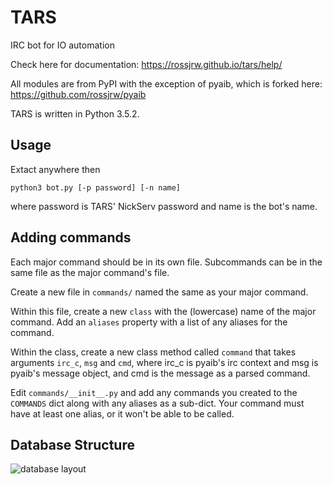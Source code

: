 # TARS
IRC bot for IO automation

Check here for documentation: https://rossjrw.github.io/tars/help/

All modules are from PyPI with the exception of pyaib, which is forked
here: https://github.com/rossjrw/pyaib

TARS is written in Python 3.5.2.

## Usage

Extact anywhere then

```
python3 bot.py [-p password] [-n name]
```

where password is TARS' NickServ password and name is the bot's name.

## Adding commands

Each major command should be in its own file. Subcommands can be in the same file
as the major command's file.

Create a new file in `commands/` named the same as your major command.

Within this file, create a new `class` with the (lowercase) name of the major
command. Add an `aliases` property with a list of any aliases for the command.

Within the class, create a new class method called `command` that takes
arguments `irc_c`, `msg` and `cmd`, where irc_c is pyaib's irc context and msg
is pyaib's message object, and cmd is the message as a parsed command.

Edit `commands/__init__.py` and add any commands you created to the `COMMANDS`
dict along with any aliases as a sub-dict. Your command must have at least one
alias, or it won't be able to be called.

## Database Structure

![database layout](https://raw.githubusercontent.com/rossjrw/tars/master/database.png)
